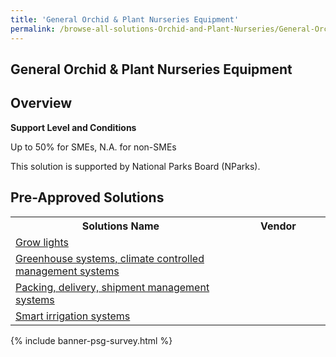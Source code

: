 ```yaml
---
title: 'General Orchid & Plant Nurseries Equipment'
permalink: /browse-all-solutions-Orchid-and-Plant-Nurseries/General-Orchid-Plant-Nurseries-Equipment
---
```


## General Orchid & Plant Nurseries Equipment
## Overview

**Support Level and Conditions**

Up to 50% for SMEs, N.A. for non-SMEs

This solution is supported by National Parks Board (NParks).

## Pre-Approved Solutions

<table>
<tr>
<th style='width: auto;'><b>Solutions Name</b></th>
<th style='width: 30%;'><b>Vendor</b></th>
</tr>
<tr>
<td><a href='/productivity-solutions-grant/solutionrepo/solution1118' target='_blank'>Grow lights</a><br></td>
<td></td>
</tr>
<tr>
<td><a href='/productivity-solutions-grant/solutionrepo/solution1119' target='_blank'>Greenhouse systems, climate controlled management systems</a><br></td>
<td></td>
</tr>
<tr>
<td><a href='/productivity-solutions-grant/solutionrepo/solution1120' target='_blank'>Packing, delivery, shipment management systems</a><br></td>
<td></td>
</tr>
<tr>
<td><a href='/productivity-solutions-grant/solutionrepo/solution1121' target='_blank'>Smart irrigation systems</a><br></td>
<td></td>
</tr>
</table>

{% include banner-psg-survey.html %}
